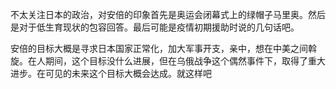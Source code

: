 不太关注日本的政治，对安倍的印象首先是奥运会闭幕式上的绿帽子马里奥。然后是对于低生育现状的包容回答。最后可能是疫情初期援助时说的几句话吧。

安倍的目标大概是寻求日本国家正常化，加大军事开支，亲中，想在中美之间斡旋。在人期间，这个目标没什么进展，但在乌俄战争这个偶然事件下，取得了重大进步。在可见的未来这个目标大概会达成。就这样吧
